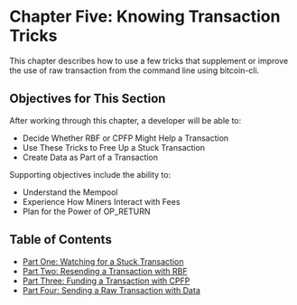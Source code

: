 # Chapter Five: Knowing Transaction Tricks

This chapter describes how to use a few tricks that supplement or improve the use of raw transaction from the command line using bitcoin-cli.

## Objectives for This Section

After working through this chapter, a developer will be able to:

   * Decide Whether RBF or CPFP Might Help a Transaction
   * Use These Tricks to Free Up a Stuck Transaction
   * Create Data as Part of a Transaction

Supporting objectives include the ability to:

   * Understand the Mempool
   * Experience How Miners Interact with Fees
   * Plan for the Power of OP_RETURN
   
## Table of Contents
   
   * [Part One: Watching for a Stuck Transaction](5_1_Watching_for_Stuck_Transactions.md)
   * [Part Two: Resending a Transaction with RBF](5_2_Resending_a_Transaction_with_RBF.md)
   * [Part Three: Funding a Transaction with CPFP](5_3_Funding_a_Transaction_with_CPFP.md)
   * [Part Four: Sending a Raw Transaction with Data](5_4_Sending_a_Raw_Transaction_with_Data.md)
